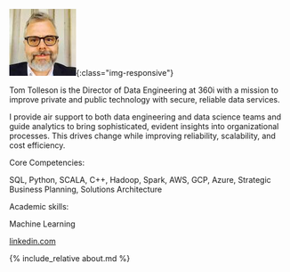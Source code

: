 <script src="https://tomtolleson.github.io/gitapi.js
"></script>



![Tom Tolleson](/tom.jpg){:class="img-responsive"}

Tom Tolleson is the Director of Data Engineering at 360i with a mission to improve private and public technology with secure, reliable data services.

I provide air support to both data engineering and data science teams and guide analytics to bring sophisticated, evident insights into organizational processes. This drives change while improving reliability, scalability, and cost efficiency.

Core Competencies:

SQL, Python, SCALA, C++, Hadoop, Spark, AWS, GCP, Azure, Strategic Business Planning, Solutions Architecture

Academic skills:

Machine Learning


[linkedin.com](https://www.linkedin.com/in/tomtolleson/)


{% include_relative about.md %}
